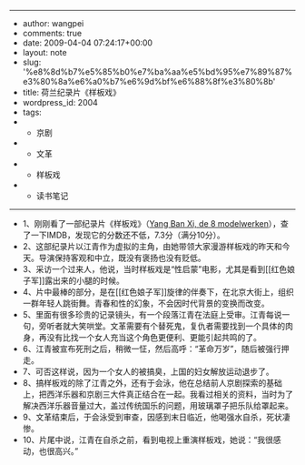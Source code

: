 - ---
- author: wangpei
- comments: true
- date: 2009-04-04 07:24:17+00:00
- layout: note
- slug: '%e8%8d%b7%e5%85%b0%e7%ba%aa%e5%bd%95%e7%89%87%e3%80%8a%e6%a0%b7%e6%9d%bf%e6%88%8f%e3%80%8b'
- title: 荷兰纪录片《样板戏》
- wordpress_id: 2004
- tags:
- - 京剧
- - 文革
- - 样板戏
- - 读书笔记
- ---
- 1、刚刚看了一部纪录片《样板戏》（[Yang Ban Xi, de 8 modelwerken](http://www.imdb.com/title/tt0436978/)），查了一下IMDB，发现它的分数还不低，7.3分（满分10分）。
- 2、这部纪录片以江青作为虚拟的主角，由她带领大家漫游样板戏的昨天和今天。导演保持客观和中立，既没有褒扬也没有贬低。
- 3、采访一个过来人，他说，当时样板戏是“性启蒙”电影，尤其是看到[[红色娘子军]]露出来的小腿的时候。
- 4、片中最棒的部分，是在[[红色娘子军]]旋律的伴奏下，在北京大街上，组织一群年轻人跳街舞。青春和性的幻象，不会因时代背景的变换而改变。
- 5、里面有很多珍贵的记录镜头，有一个段落江青在法庭上受审。江青每说一句，旁听者就大笑哄堂。文革需要有个替死鬼，复仇者需要找到一个具体的肉身，再没有比找一个女人充当这个角色更便利、更能引起共鸣的了。
- 6、江青被宣布死刑之后，稍微一怔，然后高呼：“革命万岁”，随后被强行押走。
- 7、可否这样说，因为一个女人的被搞臭，上国的妇女解放运动退步了。
- 8、搞样板戏的除了江青之外，还有于会泳，他在总结前人京剧探索的基础上，把西洋乐器和京剧三大件真正结合在一起。我看过相关的资料，当时为了解决西洋乐器音量过大，盖过传统国乐的问题，用玻璃罩子把乐队给罩起来。
- 9、文革结束后，于会泳受到审查，因感到末日临近，他喝强水自杀，死状凄惨。
- 10、片尾中说，江青在自杀之前，看到电视上重演样板戏，她说：“我很感动，也很高兴。”
